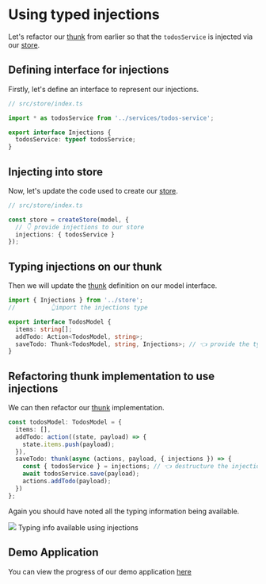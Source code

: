 # Using typed injections

Let's refactor our [thunk](/docs/api/thunk) from earlier so that the `todosService` is injected via our [store](/docs/api/store).

## Defining interface for injections

Firstly, let's define an interface to represent our injections.

```typescript
// src/store/index.ts

import * as todosService from '../services/todos-service';

export interface Injections {
  todosService: typeof todosService;
}
```

## Injecting into store

Now, let's update the code used to create our [store](/docs/api/store).

```typescript
// src/store/index.ts

const store = createStore(model, {
  // 👇 provide injections to our store
  injections: { todosService }
});
```

## Typing injections on our thunk

Then we will update the [thunk](/docs/api/thunk) definition on our model interface.

```typescript
import { Injections } from '../store';
//          👆import the injections type

export interface TodosModel {
  items: string[];
  addTodo: Action<TodosModel, string>;
  saveTodo: Thunk<TodosModel, string, Injections>; // 👈 provide the type
}
```

## Refactoring thunk implementation to use injections

We can then refactor our [thunk](/docs/api/thunk) implementation.

```typescript
const todosModel: TodosModel = {
  items: [],
  addTodo: action((state, payload) => {
    state.items.push(payload);
  }),
  saveTodo: thunk(async (actions, payload, { injections }) => {
    const { todosService } = injections; // 👈 destructure the injections
    await todosService.save(payload);
    actions.addTodo(payload);
  })
};
```

Again you should have noted all the typing information being available.

<div class="screenshot">
  <img src="../../assets/typescript-tutorial/typed-injections-imp.png" />
  <span class="caption">Typing info available using injections</span>
</div>

## Demo Application

You can view the progress of our demo application [here](https://codesandbox.io/s/easy-peasytypescript-tutorialtyped-injections-fgeqk)